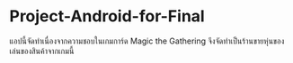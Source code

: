 # Project-Android-for-Final
แอปนี้จัดทำเนื่องจากความชอบในเกมการ์ด Magic the Gathering จึงจัดทำเป็นร้านขายหุ่นของเล่นของสินค้าจากเกมนี้
